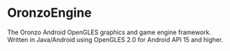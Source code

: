 # OronzoEngine
The Oronzo Android OpenGLES graphics and game engine framework. Written in Java/Android using OpenGLES 2.0 for Android API 15 and higher.


